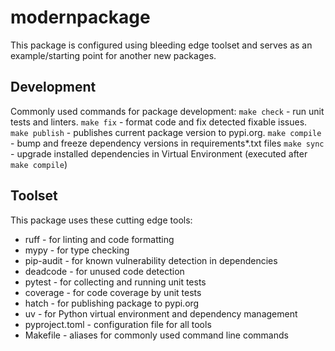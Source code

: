 # modernpackage
This package is configured using bleeding edge toolset and serves as an
example/starting point for another new packages.

## Development
Commonly used commands for package development:
`make check` - run unit tests and linters.
`make fix` - format code and fix detected fixable issues.
`make publish` - publishes current package version to pypi.org.
`make compile` - bump and freeze dependency versions in requirements*.txt files
`make sync` - upgrade installed dependencies in Virtual Environment (executed after `make compile`)

## Toolset
This package uses these cutting edge tools:
- ruff - for linting and code formatting
- mypy - for type checking
- pip-audit - for known vulnerability detection in dependencies
- deadcode - for unused code detection
- pytest - for collecting and running unit tests
- coverage - for code coverage by unit tests
- hatch - for publishing package to pypi.org
- uv - for Python virtual environment and dependency management
- pyproject.toml - configuration file for all tools
- Makefile - aliases for commonly used command line commands

